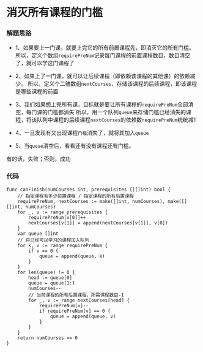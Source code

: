 # 消灭所有课程的门槛
### 解题思路
* 1、如果要上一门课，就要上完它的所有前置课程先，即消灭它的所有门槛。
所以，定义个数组``requirePreNum``记录每门课程的前置课程数目，数目清空了，就可以学这门课程了

* 2、如果上了一门课，就可以让后续课程（即依赖该课程的其他课）的依赖减少。
所以，定义个二维数组``nextCourses``，存储该课程的后续课程，即该课程是哪些课程的前置

* 3、我们如果想上完所有课，目标就是要让所有课程的``requirePreNum``全部清空，每门课的门槛都消失
所以，用一个队列``queue``来存储门槛已经消失的课程，将该队列中课程的后续课程``nextCourses``的依赖数``requirePreNum``统统减1

* 4、一旦发现有又出现课程``门槛``消失了，就将其加入``queue``

* 5、当``queue``清空后，看看还有没有课程还有门槛。

有的话，失败；否则，成功

### 代码
```golang
func canFinish(numCourses int, prerequisites [][]int) bool {
    // 指定课程有多少前置课程 / 指定课程的所有后置课程
	requirePreNum, nextCourses := make([]int, numCourses), make([][]int, numCourses)
	for _, v := range prerequisites {
		requirePreNum[v[0]]++ 
		nextCourses[v[1]] = append(nextCourses[v[1]], v[0])
	}
	var queue []int
    // 将已经可以学习的课程加入队列
	for k, v := range requirePreNum {
		if v == 0 {
			queue = append(queue, k)
		}
	}
	for len(queue) != 0 {
		head := queue[0]
		queue = queue[1:]
		numCourses--
        // 当前课程的所有后置课程，所需课程数目-1
		for _, v := range nextCourses[head] {
			requirePreNum[v]--
			if requirePreNum[v] == 0 {
				queue = append(queue, v)
			}
		}
	}
	return numCourses == 0
}
```